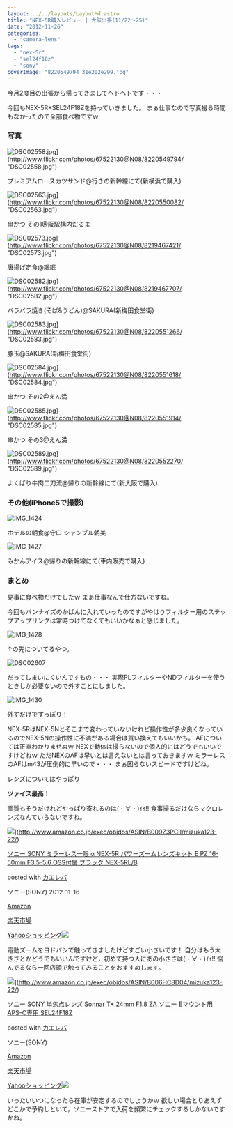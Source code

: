 ```yaml
---
layout: ../../layouts/LayoutMd.astro
title: "NEX-5R購入レビュー | 大阪出張(11/22～25)"
date: "2012-11-26"
categories: 
  - "camera-lens"
tags: 
  - "nex-5r"
  - "sel24f18z"
  - "sony"
coverImage: "8220549794_31e202e299.jpg"
---
```


今月2度目の出張から帰ってきましてヘトヘトです・・・

今回もNEX-5R+SEL24F18Zを持っていきました。 まぁ仕事なので写真撮る時間もなかったので全部食べ物ですｗ

### 写真

![DSC02558.jpg](/archive/images/8220549794_31e202e299.jpg)](http://www.flickr.com/photos/67522130@N08/8220549794/ "DSC02558.jpg")

プレミアムロースカツサンド@行きの新幹線にて(新横浜で購入)

![DSC02563.jpg](/archive/images/8220550082_2ac8f6d7c1.jpg)](http://www.flickr.com/photos/67522130@N08/8220550082/ "DSC02563.jpg")

串かつ その1@阪駅構内だるま

![DSC02573.jpg](/archive/images/8219467421_7aa2c7ec27.jpg)](http://www.flickr.com/photos/67522130@N08/8219467421/ "DSC02573.jpg")

唐揚げ定食@珉珉

![DSC02582.jpg](/archive/images/8219467707_1bd1ab3452.jpg)](http://www.flickr.com/photos/67522130@N08/8219467707/ "DSC02582.jpg")

バラバラ焼き(そば&うどん)@SAKURA(新梅田食堂街)

![DSC02583.jpg](/archive/images/8220551266_124812a9e8.jpg)](http://www.flickr.com/photos/67522130@N08/8220551266/ "DSC02583.jpg")

豚玉@SAKURA(新梅田食堂街)

![DSC02584.jpg](/archive/images/8220551618_c8327f910e.jpg)](http://www.flickr.com/photos/67522130@N08/8220551618/ "DSC02584.jpg")

串かつ その2@えん満

![DSC02585.jpg](/archive/images/8220551914_9df8886a72.jpg)](http://www.flickr.com/photos/67522130@N08/8220551914/ "DSC02585.jpg")

串かつ その3@えん満

![DSC02589.jpg](/archive/images/8220552270_84c9bde558.jpg)](http://www.flickr.com/photos/67522130@N08/8220552270/ "DSC02589.jpg")

よくばり牛肉二刀流@帰りの新幹線にて(新大阪で購入)

### その他(iPhone5で撮影)

![IMG_1424](/archive/images/IMG_1424_thumb.jpg "IMG_1424")


ホテルの朝食@守口 シャンブル朝美

![IMG_1427](/archive/images/IMG_1427_thumb.jpg "IMG_1427")


みかんアイス@帰りの新幹線にて(車内販売で購入)

### まとめ

見事に食べ物だけでしたｗ まぁ仕事なんで仕方ないですね。

今回もバンナイズのかばんに入れていったのですがやはりフィルター用のステップアップリングは常時つけてなくてもいいかなぁと感じました。

![IMG_1428](/archive/images/IMG_1428_thumb.jpg "IMG_1428")


↑の先についてるやつ。

![DSC02607](/archive/images/DSC02607_thumb.jpg "DSC02607")


だってしまいにくいんですもの・・・ 実際PLフィルターやNDフィルターを使うときしか必要ないので外すことにしました。

![IMG_1430](/archive/images/IMG_1430_thumb.jpg "IMG_1430")


外すだけですっぽり！

NEX-5RはNEX-5Nとそこまで変わっていないけれど操作性が多少良くなっているのでNEX-5Nの操作性に不満がある場合は買い換えてもいいかも。 AFについては正直わかりませぬｗ NEXで動体は撮らないので個人的にはどうでもいいですけどねｗ ただNEXのAFは早いとは言えないとは言っておきますｗ ミラーレスのAFはm43が圧倒的に早いので・・・ まぁ困らないスピードですけどね。

レンズについてはやっぱり

**ツァイス最高！**

画質もそうだけれどやっぱり寄れるのは(・∀・)ｲｲ!! 食事撮るだけならマクロレンズなんていらないですね。

![](/archive/images/51n%2Bo4uf7WL._SL160_.jpg)](http://www.amazon.co.jp/exec/obidos/ASIN/B009Z3PCII/mizuka123-22/)

[ソニー SONY ミラーレス一眼 α NEX-5R パワーズームレンズキット E PZ 16-50mm F3.5-5.6 OSS付属 ブラック NEX-5RL/B](http://www.amazon.co.jp/exec/obidos/ASIN/B009Z3PCII/mizuka123-22/)

posted with [カエレバ](http://kaereba.com)

ソニー(SONY) 2012-11-16

[Amazon](http://www.amazon.co.jp/gp/search?keywords=%E3%82%BD%E3%83%8B%E3%83%BC%20SONY%20%E3%83%9F%E3%83%A9%E3%83%BC%E3%83%AC%E3%82%B9%E4%B8%80%E7%9C%BC%20%CE%B1%20NEX-5R%20%E3%83%91%E3%83%AF%E3%83%BC%E3%82%BA%E3%83%BC%E3%83%A0%E3%83%AC%E3%83%B3%E3%82%BA%E3%82%AD%E3%83%83%E3%83%88%20E%20PZ%2016-50mm%20F3.5-5.6%20OSS%E4%BB%98%E5%B1%9E%20%E3%83%96%E3%83%A9%E3%83%83%E3%82%AF%20NEX-5RL%2FB&__mk_ja_JP=%E3%82%AB%E3%82%BF%E3%82%AB%E3%83%8A&tag=mizuka123-22)

[楽天市場](https://hb.afl.rakuten.co.jp/hgc/042e7c24.303572e6.042e7c25.e339d30a/?pc=http%3A%2F%2Fsearch.rakuten.co.jp%2Fsearch%2Fmall%2F%25E3%2582%25BD%25E3%2583%258B%25E3%2583%25BC%2520SONY%2520%25E3%2583%259F%25E3%2583%25A9%25E3%2583%25BC%25E3%2583%25AC%25E3%2582%25B9%25E4%25B8%2580%25E7%259C%25BC%2520%25CE%25B1%2520NEX-5R%2520%25E3%2583%2591%25E3%2583%25AF%25E3%2583%25BC%25E3%2582%25BA%25E3%2583%25BC%25E3%2583%25A0%25E3%2583%25AC%25E3%2583%25B3%25E3%2582%25BA%25E3%2582%25AD%25E3%2583%2583%25E3%2583%2588%2520E%2520PZ%252016-50mm%2520F3.5-5.6%2520OSS%25E4%25BB%2598%25E5%25B1%259E%2520%25E3%2583%2596%25E3%2583%25A9%25E3%2583%2583%25E3%2582%25AF%2520NEX-5RL%252FB%2F-%2Ff.1-p.1-s.1-sf.0-st.A-v.2%3Fx%3D0%26scid%3Daf_ich_link_urltxt%26m%3Dhttp%3A%2F%2Fm.rakuten.co.jp%2F)

[Yahooショッピング![](//ad.jp.ap.valuecommerce.com/servlet/gifbanner?sid=3066752&pid=881990642)](//ck.jp.ap.valuecommerce.com/servlet/referral?sid=3066752&pid=881990642&vc_url=http%3A%2F%2Fsearch.shopping.yahoo.co.jp%2Fsearch%3Fp%3D%25E3%2582%25BD%25E3%2583%258B%25E3%2583%25BC%2520SONY%2520%25E3%2583%259F%25E3%2583%25A9%25E3%2583%25BC%25E3%2583%25AC%25E3%2582%25B9%25E4%25B8%2580%25E7%259C%25BC%2520%25CE%25B1%2520NEX-5R%2520%25E3%2583%2591%25E3%2583%25AF%25E3%2583%25BC%25E3%2582%25BA%25E3%2583%25BC%25E3%2583%25A0%25E3%2583%25AC%25E3%2583%25B3%25E3%2582%25BA%25E3%2582%25AD%25E3%2583%2583%25E3%2583%2588%2520E%2520PZ%252016-50mm%2520F3.5-5.6%2520OSS%25E4%25BB%2598%25E5%25B1%259E%2520%25E3%2583%2596%25E3%2583%25A9%25E3%2583%2583%25E3%2582%25AF%2520NEX-5RL%252FB&vcptn=kaereba)

電動ズームをヨドバシで触ってきましたけどすごい小さいです！ 自分はもう大きさとかどうでもいいんですけど，初めて持つ人にあの小ささは(・∀・)ｲｲ!! 悩んでるなら一回店頭で触ってみることをおすすめします。

![](/archive/images/41mrDioiXEL._SL160_.jpg)](http://www.amazon.co.jp/exec/obidos/ASIN/B006HC8D04/mizuka123-22/)

[ソニー SONY 単焦点レンズ Sonnar T\* 24mm F1.8 ZA ソニー Eマウント用 APS-C専用 SEL24F18Z](http://www.amazon.co.jp/exec/obidos/ASIN/B006HC8D04/mizuka123-22/)

posted with [カエレバ](http://kaereba.com)

ソニー(SONY)

[Amazon](http://www.amazon.co.jp/gp/search?keywords=%E3%82%BD%E3%83%8B%E3%83%BC%20SONY%20%E5%8D%98%E7%84%A6%E7%82%B9%E3%83%AC%E3%83%B3%E3%82%BA%20Sonnar%20T%2A%2024mm%20F1.8%20ZA%20%E3%82%BD%E3%83%8B%E3%83%BC%20E%E3%83%9E%E3%82%A6%E3%83%B3%E3%83%88%E7%94%A8%20APS-C%E5%B0%82%E7%94%A8%20SEL24F18Z&__mk_ja_JP=%E3%82%AB%E3%82%BF%E3%82%AB%E3%83%8A&tag=mizuka123-22)

[楽天市場](https://hb.afl.rakuten.co.jp/hgc/042e7c24.303572e6.042e7c25.e339d30a/?pc=http%3A%2F%2Fsearch.rakuten.co.jp%2Fsearch%2Fmall%2F%25E3%2582%25BD%25E3%2583%258B%25E3%2583%25BC%2520SONY%2520%25E5%258D%2598%25E7%2584%25A6%25E7%2582%25B9%25E3%2583%25AC%25E3%2583%25B3%25E3%2582%25BA%2520Sonnar%2520T%252A%252024mm%2520F1.8%2520ZA%2520%25E3%2582%25BD%25E3%2583%258B%25E3%2583%25BC%2520E%25E3%2583%259E%25E3%2582%25A6%25E3%2583%25B3%25E3%2583%2588%25E7%2594%25A8%2520APS-C%25E5%25B0%2582%25E7%2594%25A8%2520SEL24F18Z%2F-%2Ff.1-p.1-s.1-sf.0-st.A-v.2%3Fx%3D0%26scid%3Daf_ich_link_urltxt%26m%3Dhttp%3A%2F%2Fm.rakuten.co.jp%2F)

[Yahooショッピング![](//ad.jp.ap.valuecommerce.com/servlet/gifbanner?sid=3066752&pid=881990642)](//ck.jp.ap.valuecommerce.com/servlet/referral?sid=3066752&pid=881990642&vc_url=http%3A%2F%2Fsearch.shopping.yahoo.co.jp%2Fsearch%3Fp%3D%25E3%2582%25BD%25E3%2583%258B%25E3%2583%25BC%2520SONY%2520%25E5%258D%2598%25E7%2584%25A6%25E7%2582%25B9%25E3%2583%25AC%25E3%2583%25B3%25E3%2582%25BA%2520Sonnar%2520T%252A%252024mm%2520F1.8%2520ZA%2520%25E3%2582%25BD%25E3%2583%258B%25E3%2583%25BC%2520E%25E3%2583%259E%25E3%2582%25A6%25E3%2583%25B3%25E3%2583%2588%25E7%2594%25A8%2520APS-C%25E5%25B0%2582%25E7%2594%25A8%2520SEL24F18Z&vcptn=kaereba)

いったいいつになったら在庫が安定するのでしょうかｗ 欲しい場合とりあえずどこかで予約しといて，ソニーストアで入荷を頻繁にチェックするしかないですかね。
